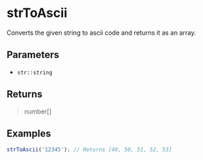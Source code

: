 # strToAscii <Badge type="tip" text="JavaScript" /><Badge type="info" text="Dart" />

Converts the given string to ascii code and returns it as an array.

## Parameters

- `str::string`

## Returns

> number[]

## Examples

```javascript
strToAscii('12345'); // Returns [49, 50, 51, 52, 53]
```
